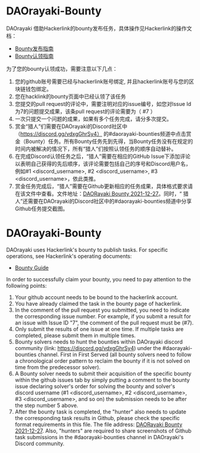 # DAOrayaki-Bounty
DAOrayaki 借助Hackerlink的bounty发布任务，具体操作见Hackerlink的操作文档：
- [Bounty发布指南](https://hackerlink.io/zh/blog/guides/bountyfa-bu-zhi-nan/)
- [Bounty认领指南](https://hackerlink.io/zh/blog/guides/hackerlink-bountyren-ling-zhi-nan/)

为了您的bounty认领成功，需要注意以下几点：

1. 您的github账号需要已经与hackerlink账号绑定, 并且hackerlink账号与您的区块链钱包绑定。
2. 您在hacklink的bounty页面中已经认领了该任务
3. 您提交的pull request的评论中，需要注明对应的issue编号，如您对Issue Id 为7的问题提交成果，该条pull request的评论需要为（ #7 ）
4. 一次只提交一个问题的成果，如果有多个任务完成，请分多次提交。
5. 赏金“猎人”们需要在DAOrayaki的Discord社区中（https://discord.gg/vdxgGhrSy4） 的#daorayaki-bounties频道中点击赏金（Bounty）任务。所有Bounty任务先到先得，当Bounty任务没有在规定的时间内被解决的情况下，所有“猎人”们按照认领任务的顺序自动替补。  
6. 在完成Discord认领任务之后，“猎人”需要在相应的GitHub Issue下添加评论以表明自己获得的先后顺序，该评论需要包括自己的序号和Discord用户名，例如#1 <discord_username>, #2 <discord_username>, #3 <discord_username>，依此类推。  
7. 赏金任务完成后，“猎人”需要在Github更新相应的任务成果，具体格式要求请在该文件中查看。文件地址：[DAORayaki Bounty 2021-12-27](https://github.com/DAOrayaki/DAOrayaki-Bounty/blob/main/DAORayaki%20Bounty%202021-12-27)。同时，“ 猎人”还需要在DAOrayaki的Discord社区中的#daorayaki-bounties频道中分享Github任务提交截图。

# DAOrayaki-Bounty

DAOrayaki uses Hackerlink's bounty to publish tasks. For specific operations, see Hackerlink's operating documents:
- [Bounty Guide](https://hidorahacks.medium.com/how-does-a-bounty-hunter-tackle-a-hackerlink-bounty-5d2dd33716ac)

In order to successfully claim your bounty, you need to pay attention to the following points:

1. Your github account needs to be bound to the hackerlink account.
2. You have already claimed the task in the bounty page of hackerlink.
3. In the comment of the pull request you submitted, you need to indicate the corresponding issue number. For example, if you submit a result for an issue with Issue ID "7", the comment of the pull request must be (#7).
4. Only submit the results of one issue at one time. If multiple tasks are completed, please submit them in multiple times.
5. Bounty solvers needs to hunt the bounties within DAOrayaki discord community (link: https://discord.gg/vdxgGhrSy4) under the #daorayaki-bounties channel. First in First Served (all bounty solvers need to follow a chronological order pattern to reclaim the bounty if it is not solved on time from the predecessor solver).   
6. A Bounty solver needs to submit their acquisition of the specific bounty within the github issues tab by simply putting a comment to the bounty issue declaring solver's order for solving the bounty and solver's discord username (#1 <discord_username>, #2 <discord_username>, #3 <discord_username>, and so on) the submission needs to be after the step number 5 above.
7. After the bounty task is completed, the "hunter" also needs to update the corresponding task results in Github, please check the specific format requirements in this file. The file address: [DAORayaki Bounty 2021-12-27](https://github.com/DAOrayaki/DAOrayaki-Bounty/blob/main/DAORayaki%20Bounty%202021-12-27). Also, "hunters" are required to share screenshots of Github task submissions in the #daorayaki-bounties channel in DAOrayaki's Discord community.

